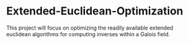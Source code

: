 # Extended-Euclidean-Optimization
This project will focus on optimizing the readily available extended euclidean algorithms for computing inverses within a Galois field. 

